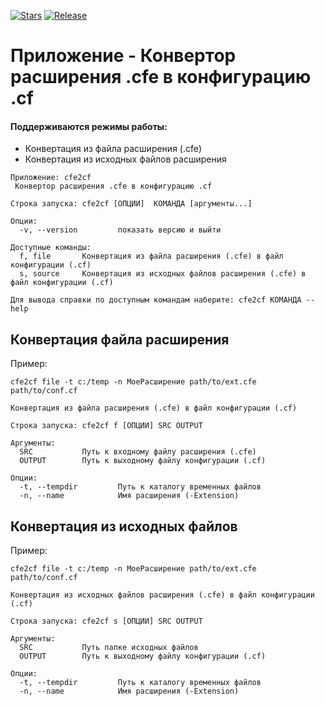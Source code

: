 [![Stars](https://img.shields.io/github/stars/best-tech/cfe2cf.svg?label=Github%20%E2%98%85&a)](https://github.com/best-tech/cfe2cf/stargazers)
[![Release](https://img.shields.io/github/tag/best-tech/cfe2cf.svg?label=Last%20release&a)](https://github.com/best-tech/cfe2cf/releases)

# Приложение - Конвертор расширения .cfe в конфигурацию .cf

#### Поддерживаются режимы работы:

- Конвертация из файла расширения (.cfe)
- Конвертация из исходных файлов расширения

```
Приложение: cfe2cf
 Конвертор расширения .cfe в конфигурацию .cf

Строка запуска: cfe2cf [ОПЦИИ]  КОМАНДА [аргументы...]

Опции:
  -v, --version         показать версию и выйти

Доступные команды:
  f, file       Конвертация из файла расширения (.cfe) в файл конфигурации (.cf)
  s, source     Конвертация из исходных файлов расширения (.cfe) в файл конфигурации (.cf)

Для вывода справки по доступным командам наберите: cfe2cf КОМАНДА --help
```

## Конвертация файла расширения 
Пример:

`cfe2cf file -t c:/temp -n МоеРасширение path/to/ext.cfe path/to/conf.cf`

```
Конвертация из файла расширения (.cfe) в файл конфигурации (.cf)

Строка запуска: cfe2cf f [ОПЦИИ] SRC OUTPUT

Аргументы:
  SRC           Путь к входному файлу расширения (.cfe)
  OUTPUT        Путь к выходному файлу конфигурации (.cf)

Опции:
  -t, --tempdir         Путь к каталогу временных файлов
  -n, --name            Имя расширения (-Extension)
```

## Конвертация из исходных файлов

Пример:

`cfe2cf file -t c:/temp -n МоеРасширение path/to/ext.cfe path/to/conf.cf`

```
Конвертация из исходных файлов расширения (.cfe) в файл конфигурации (.cf)

Строка запуска: cfe2cf s [ОПЦИИ] SRC OUTPUT

Аргументы:
  SRC           Путь папке исходных файлов
  OUTPUT        Путь к выходному файлу конфигурации (.cf)

Опции:
  -t, --tempdir         Путь к каталогу временных файлов
  -n, --name            Имя расширения (-Extension)
```